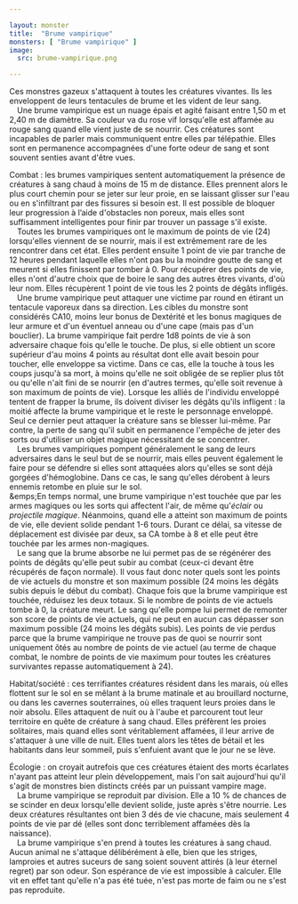 ```yaml
---

layout: monster
title:  "Brume vampirique"
monsters: [ "Brume vampirique" ]
image: 
  src: brume-vampirique.png

---
```


Ces monstres gazeux s'attaquent à toutes les créatures vivantes. Ils les enveloppent de leurs tentacules de brume et les vident de leur sang.  
&emsp;Une brume vampirique est un nuage épais et agité faisant entre 1,50 m et 2,40 m de diamètre. Sa couleur va du rose vif lorsqu'elle est affamée au rouge sang quand elle vient juste de se nourrir. Ces créatures sont incapables de parler mais communiquent entre elles par télépathie. Elles sont en permanence accompagnées d'une forte odeur de sang et sont souvent senties avant d'être vues.

<span class="heading">Combat :</span> les brumes vampiriques sentent automatiquement la présence de créatures à sang chaud à moins de 15 m de distance. Elles prennent alors le plus court chemin pour se jeter sur leur proie, en se laissant glisser sur l'eau ou en s'infiltrant par des fissures si besoin est. Il est possible de bloquer leur progression à l’aide d'obstacles non poreux, mais elles sont suffisamment intelligentes pour finir par trouver un passage s'il existe.  
&emsp;Toutes les brumes vampiriques ont le maximum de points de vie (24) lorsqu'elles viennent de se nourrir, mais il est extrêmement rare de les rencontrer dans cet état. Elles perdent ensuite 1 point de vie par tranche de 12 heures pendant laquelle elles n'ont pas bu la moindre goutte de sang et meurent si elles finissent par tomber à 0. Pour récupérer des points de vie, elles n'ont d'autre choix que de boire le sang des autres êtres vivants, d'où leur nom. Elles récupèrent 1 point de vie tous les 2 points de dégâts infligés.  
&emsp;Une brume vampirique peut attaquer une victime par round en étirant un tentacule vaporeux dans sa direction. Les cibles du monstre sont considérés CA10, moins leur bonus de Dextérité et les bonus magiques de leur armure et d'un éventuel anneau ou d'une cape (mais pas d'un bouclier). La brume vampirique fait perdre 1d8 points de vie à son adversaire chaque fois qu'elle le touche. De plus, si elle obtient un score supérieur d'au moins 4 points au résultat dont elle avait besoin pour toucher, elle enveloppe sa victime. Dans ce cas, elle la touche à tous les coups jusqu'à sa mort, à moins qu'elle ne soit obligée de se replier plus tôt ou qu'elle n'ait fini de se nourrir (en d'autres termes, qu'elle soit revenue à son maximum de points de vie). Lorsque les alliés de l'individu enveloppé tentent de frapper la brume, ils doivent diviser les dégâts qu'ils infligent : la moitié affecte la brume vampirique et le reste le personnage enveloppé. Seul ce dernier peut attaquer la créature sans se blesser lui-même. Par contre, la perte de sang qu'il subit en permanence l'empêche de jeter des sorts ou d'utiliser un objet magique nécessitant de se concentrer.  
&emsp;Les brumes vampiriques pompent généralement le sang de leurs adversaires dans le seul but de se nourrir, mais elles peuvent également le faire pour se défendre si elles sont attaquées alors qu'elles se sont déjà gorgées d'hémoglobine. Dans ce cas, le sang qu'elles dérobent à leurs ennemis retombe en pluie sur le sol.  
&emps;En temps normal, une brume vampirique n'est touchée que par les armes magiques ou les sorts qui affectent l'air, de même qu'_éclair_ ou _projectile magique_. Néanmoins, quand elle a atteint son maximum de points de vie, elle devient solide pendant 1-6 tours. Durant ce délai, sa vitesse de déplacement est divisée par deux, sa CA tombe à 8 et elle peut être touchée par les armes non-magiques.  
&emsp;Le sang que la brume absorbe ne lui permet pas de se régénérer des points de dégâts qu'elle peut subir au combat (ceux-ci devant être récupérés de façon normale). Il vous faut donc noter quels sont les points de vie actuels du monstre et son maximum possible (24 moins les dégâts subis depuis le début du combat). Chaque fois que la brume vampirique est touchée, réduisez les deux totaux. Si le nombre de points de vie actuels tombe à 0, la créature meurt. Le sang qu'elle pompe lui permet de remonter son score de points de vie actuels, qui ne peut en aucun cas dépasser son maximum possible (24 moins les dégâts subis). Les points de vie perdus parce que la brume vampirique ne trouve pas de quoi se nourrir sont uniquement ôtés au nombre de points de vie actuel (au terme de chaque combat, le nombre de points de vie maximum pour toutes les créatures survivantes repasse automatiquement à 24).

<span class="heading">Habitat/société :</span> ces terrifiantes créatures résident dans les marais, où elles flottent sur le sol en se mêlant à la brume matinale et au brouillard nocturne, ou dans les cavernes souterraines, où elles traquent leurs proies dans le noir absolu. Elles attaquent de nuit ou à l'aube et parcourent tout leur territoire en quête de créature à sang chaud. Elles préfèrent les proies solitaires, mais quand elles sont véritablement affamées, il leur arrive de s'attaquer à une ville de nuit. Elles tuent alors les têtes de bétail et les habitants dans leur sommeil, puis s'enfuient avant que le jour ne se lève.

<span class="heading">Écologie :</span> on croyait autrefois que ces créatures étaient des morts écarlates n'ayant pas atteint leur plein développement, mais l'on sait aujourd'hui qu'il s'agit de monstres bien distincts créés par un puissant vampire mage.  
&emsp;La brume vampirique se reproduit par division. Elle a 10 % de chances de se scinder en deux lorsqu'elle devient solide, juste après s'être nourrie. Les deux créatures résultantes ont bien 3 dés de vie chacune, mais seulement 4 points de vie par dé (elles sont donc terriblement affamées dès la naissance).  
&emsp;La brume vampirique s'en prend à toutes les créatures à sang chaud. Aucun animal ne s'attaque délibérément à elle, bien que les striges, lamproies et autres suceurs de sang soient souvent attirés (à leur éternel regret) par son odeur. Son espérance de vie est impossible à calculer. Elle vit en effet tant qu'elle n'a pas été tuée, n'est pas morte de faim ou ne s'est pas reproduite.